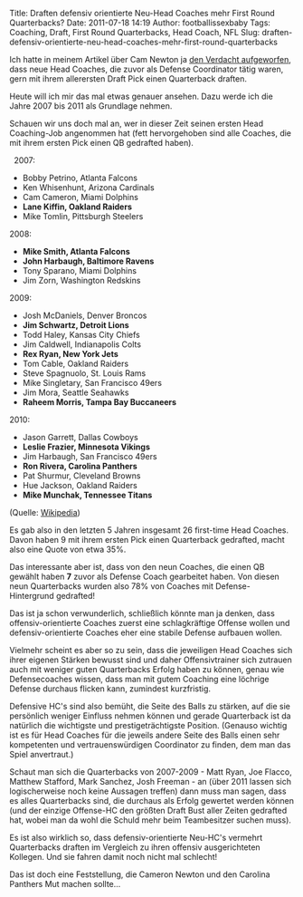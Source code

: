 Title: Draften defensiv orientierte Neu-Head Coaches mehr First Round Quarterbacks?
Date: 2011-07-18 14:19
Author: footballissexbaby
Tags: Coaching, Draft, First Round Quarterbacks, Head Coach, NFL
Slug: draften-defensiv-orientierte-neu-head-coaches-mehr-first-round-quarterbacks


Ich hatte in meinem Artikel über Cam Newton ja
[den Verdacht aufgeworfen](|filename|cam-newton-panthersprung-oder-pyrrhussieg.md),
dass neue Head Coaches, die zuvor als Defense
Coordinator tätig waren, gern mit ihrem allerersten Draft Pick einen
Quarterback draften.

Heute will ich mir das mal etwas genauer ansehen. Dazu werde ich die
Jahre 2007 bis 2011 als Grundlage nehmen.

Schauen wir uns doch mal an, wer in dieser Zeit seinen ersten Head
Coaching-Job angenommen hat (fett hervorgehoben sind alle Coaches, die
mit ihrem ersten Pick einen QB gedrafted haben).

 
2007:

-   Bobby Petrino, Atlanta Falcons
-   Ken Whisenhunt, Arizona Cardinals
-   Cam Cameron, Miami Dolphins
-   **Lane Kiffin, Oakland Raiders**
-   Mike Tomlin, Pittsburgh Steelers

2008:

-   **Mike Smith, Atlanta Falcons**
-   **John Harbaugh, Baltimore Ravens**
-   Tony Sparano, Miami Dolphins
-   Jim Zorn, Washington Redskins

2009:

-   Josh McDaniels, Denver Broncos
-   **Jim Schwartz, Detroit Lions**
-   Todd Haley, Kansas City Chiefs
-   Jim Caldwell, Indianapolis Colts
-   **Rex Ryan, New York Jets**
-   Tom Cable, Oakland Raiders
-   Steve Spagnuolo, St. Louis Rams
-   Mike Singletary, San Francisco 49ers
-   Jim Mora, Seattle Seahawks
-   **Raheem Morris, Tampa Bay Buccaneers**

2010:

-   Jason Garrett, Dallas Cowboys
-   **Leslie Frazier, Minnesota Vikings**
-   Jim Harbaugh, San Francisco 49ers
-   **Ron Rivera, Carolina Panthers**
-   Pat Shurmur, Cleveland Browns
-   Hue Jackson, Oakland Raiders
-   **Mike Munchak, Tennessee Titans**

(Quelle: [Wikipedia](http://en.wikipedia.org))

Es gab also in den letzten 5 Jahren insgesamt 26 first-time Head
Coaches. Davon haben 9 mit ihrem ersten Pick einen Quarterback
gedrafted, macht also eine Quote von etwa 35%.

Das interessante aber ist, dass von den neun Coaches, die einen QB
gewählt haben **7** zuvor als Defense Coach gearbeitet haben. Von diesen
neun Quarterbacks wurden also 78% von Coaches mit Defense-Hintergrund
gedrafted!

Das ist ja schon verwunderlich, schließlich könnte man ja denken, dass
offensiv-orientierte Coaches zuerst eine schlagkräftige Offense wollen
und defensiv-orientierte Coaches eher eine stabile Defense aufbauen
wollen.

Vielmehr scheint es aber so zu sein, dass die jeweiligen Head Coaches
sich ihrer eigenen Stärken bewusst sind und daher Offensivtrainer sich
zutrauen auch mit weniger guten Quarterbacks Erfolg haben zu können,
genau wie Defensecoaches wissen, dass man mit gutem Coaching eine
löchrige Defense durchaus flicken kann, zumindest kurzfristig.

Defensive HC's sind also bemüht, die Seite des Balls zu stärken, auf die
sie persönlich weniger Einfluss nehmen können und gerade Quarterback ist
da natürlich die wichtigste und prestigeträchtigste Position. (Genauso
wichtig ist es für Head Coaches für die jeweils andere Seite des Balls
einen sehr kompetenten und vertrauenswürdigen Coordinator zu finden, dem
man das Spiel anvertraut.)

Schaut man sich die Quarterbacks von 2007-2009 - Matt Ryan, Joe Flacco,
Matthew Stafford, Mark Sanchez, Josh Freeman - an (über 2011 lassen sich
logischerweise noch keine Aussagen treffen) dann muss man sagen, dass es
alles Quarterbacks sind, die durchaus als Erfolg gewertet werden können
(und der einzige Offense-HC den größten Draft Bust aller Zeiten
gedrafted hat, wobei man da wohl die Schuld mehr beim Teambesitzer
suchen muss).

Es ist also wirklich so, dass defensiv-orientierte Neu-HC's vermehrt
Quarterbacks draften im Vergleich zu ihren offensiv ausgerichteten
Kollegen. Und sie fahren damit noch nicht mal schlecht!

Das ist doch eine Feststellung, die Cameron Newton und den Carolina
Panthers Mut machen sollte...
